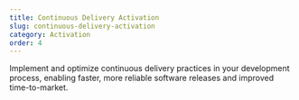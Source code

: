 ```yaml
---
title: Continuous Delivery Activation
slug: continuous-delivery-activation
category: Activation
order: 4
---
```

Implement and optimize continuous delivery practices in your development process, enabling faster, more reliable software releases and improved time-to-market.
